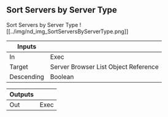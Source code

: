 ## Sort Servers by Server Type
Sort Servers by Server Type
![[../img/nd_img_SortServersByServerType.png]]

|Inputs||
|--|--|
| In | Exec |
| Target | Server Browser List Object Reference |
| Descending | Boolean |

|Outputs||
|--|--|
| Out | Exec |
